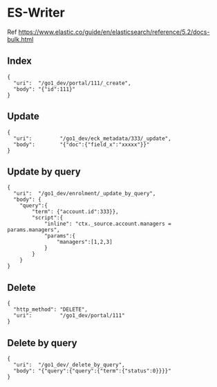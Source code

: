 ES-Writer
====

Ref https://www.elastic.co/guide/en/elasticsearch/reference/5.2/docs-bulk.html

## Index

```
{
  "uri":  "/go1_dev/portal/111/_create",
  "body": "{"id":111}"
}
```

## Update

```
{
  "uri":         "/go1_dev/eck_metadata/333/_update",
  "body":        "{"doc":{"field_x":"xxxxx"}}"
}
```

## Update by query

```
{
  "uri":  "/go1_dev/enrolment/_update_by_query",
  "body": {
    "query":{
        "term": {"account.id":333}},
        "script":{
            "inline": "ctx._source.account.managers = params.managers",
            "params":{
                "managers":[1,2,3]
            }
        }
    }
}
```

## Delete

```
{
  "http_method": "DELETE",
  "uri":         "/go1_dev/portal/111"
}
```

## Delete by query

```
{
  "uri":  "/go1_dev/_delete_by_query",
  "body": "{"query":{"query":{"term":{"status":0}}}}"
}
```
